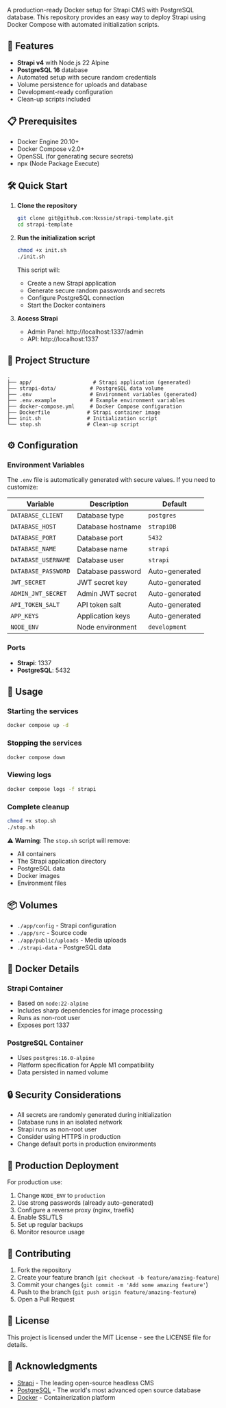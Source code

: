 A production-ready Docker setup for Strapi CMS with PostgreSQL database. This repository provides an easy way to deploy Strapi using Docker Compose with automated initialization scripts.

## 🚀 Features

- **Strapi v4** with Node.js 22 Alpine
- **PostgreSQL 16** database
- Automated setup with secure random credentials
- Volume persistence for uploads and database
- Development-ready configuration
- Clean-up scripts included

## 📋 Prerequisites

- Docker Engine 20.10+
- Docker Compose v2.0+
- OpenSSL (for generating secure secrets)
- npx (Node Package Execute)

## 🛠️ Quick Start

1. **Clone the repository**
   ```bash
   git clone git@github.com:Nxssie/strapi-template.git
   cd strapi-template
   ```

2. **Run the initialization script**
   ```bash
   chmod +x init.sh
   ./init.sh
   ```

   This script will:
   - Create a new Strapi application
   - Generate secure random passwords and secrets
   - Configure PostgreSQL connection
   - Start the Docker containers

3. **Access Strapi**
   - Admin Panel: http://localhost:1337/admin
   - API: http://localhost:1337

## 📁 Project Structure

```
.
├── app/                    # Strapi application (generated)
├── strapi-data/           # PostgreSQL data volume
├── .env                   # Environment variables (generated)
├── .env.example           # Example environment variables
├── docker-compose.yml     # Docker Compose configuration
├── Dockerfile            # Strapi container image
├── init.sh               # Initialization script
└── stop.sh               # Clean-up script
```

## ⚙️ Configuration

### Environment Variables

The `.env` file is automatically generated with secure values. If you need to customize:

| Variable | Description | Default |
|----------|-------------|---------|
| `DATABASE_CLIENT` | Database type | `postgres` |
| `DATABASE_HOST` | Database hostname | `strapiDB` |
| `DATABASE_PORT` | Database port | `5432` |
| `DATABASE_NAME` | Database name | `strapi` |
| `DATABASE_USERNAME` | Database user | `strapi` |
| `DATABASE_PASSWORD` | Database password | Auto-generated |
| `JWT_SECRET` | JWT secret key | Auto-generated |
| `ADMIN_JWT_SECRET` | Admin JWT secret | Auto-generated |
| `API_TOKEN_SALT` | API token salt | Auto-generated |
| `APP_KEYS` | Application keys | Auto-generated |
| `NODE_ENV` | Node environment | `development` |

### Ports

- **Strapi**: 1337
- **PostgreSQL**: 5432

## 🔧 Usage

### Starting the services
```bash
docker compose up -d
```

### Stopping the services
```bash
docker compose down
```

### Viewing logs
```bash
docker compose logs -f strapi
```

### Complete cleanup
```bash
chmod +x stop.sh
./stop.sh
```

⚠️ **Warning**: The `stop.sh` script will remove:
- All containers
- The Strapi application directory
- PostgreSQL data
- Docker images
- Environment files

## 📦 Volumes

- `./app/config` - Strapi configuration
- `./app/src` - Source code
- `./app/public/uploads` - Media uploads
- `./strapi-data` - PostgreSQL data

## 🐳 Docker Details

### Strapi Container
- Based on `node:22-alpine`
- Includes sharp dependencies for image processing
- Runs as non-root user
- Exposes port 1337

### PostgreSQL Container
- Uses `postgres:16.0-alpine`
- Platform specification for Apple M1 compatibility
- Data persisted in named volume

## 🔒 Security Considerations

- All secrets are randomly generated during initialization
- Database runs in an isolated network
- Strapi runs as non-root user
- Consider using HTTPS in production
- Change default ports in production environments

## 🚀 Production Deployment

For production use:

1. Change `NODE_ENV` to `production`
2. Use strong passwords (already auto-generated)
3. Configure a reverse proxy (nginx, traefik)
4. Enable SSL/TLS
5. Set up regular backups
6. Monitor resource usage

## 🤝 Contributing

1. Fork the repository
2. Create your feature branch (`git checkout -b feature/amazing-feature`)
3. Commit your changes (`git commit -m 'Add some amazing feature'`)
4. Push to the branch (`git push origin feature/amazing-feature`)
5. Open a Pull Request

## 📝 License

This project is licensed under the MIT License - see the LICENSE file for details.

## 🙏 Acknowledgments

- [Strapi](https://strapi.io/) - The leading open-source headless CMS
- [PostgreSQL](https://www.postgresql.org/) - The world's most advanced open source database
- [Docker](https://www.docker.com/) - Containerization platform